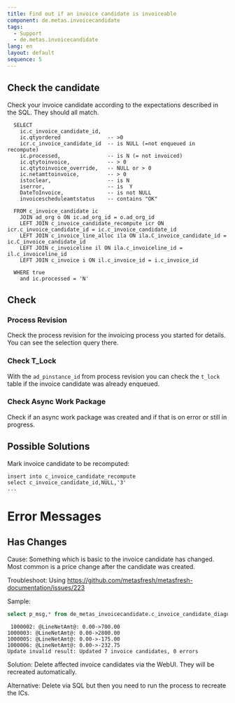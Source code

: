 ```yaml
---
title: Find out if an invoice candidate is invoiceable
component: de.metas.invoicecandidate
tags:
  - Support
  - de.metas.invoicecandidate
lang: en
layout: default
sequence: 5
---
```


## Check the candidate

Check your invoice candidate according to the expectations described in the SQL. They should all match.

```
  SELECT
    ic.c_invoice_candidate_id,
    ic.qtyordered              	-- >0
    icr.c_invoice_candidate_id	-- is NULL (=not enqueued in recompute)
    ic.processed,    			-- is N (= not invoiced)
    ic.qtytoinvoice,			-- > 0
    ic.qtytoinvoice_override,	-- NULL or > 0
    ic.netamttoinvoice,			-- > 0
    istoclear, 					-- is N
    iserror, 					-- is  Y
    DateToInvoice, 				-- is not NULL    
    invoicescheduleamtstatus 	-- contains "OK"

  FROM c_invoice_candidate ic
    JOIN ad_org o ON ic.ad_org_id = o.ad_org_id
    LEFT JOIN c_invoice_candidate_recompute icr ON icr.c_invoice_candidate_id = ic.c_invoice_candidate_id
    LEFT JOIN c_invoice_line_alloc ila ON ila.C_invoice_candidate_id = ic.C_invoice_candidate_id
    LEFT JOIN c_invoiceline il ON ila.c_invoiceline_id = il.c_invoiceline_id
    LEFT JOIN c_invoice i ON il.c_invoice_id = i.c_invoice_id

  WHERE true   
    and ic.processed = 'N'        
```

## Check

### Process Revision
Check the process revision for the invoicing process you started for details. You can see the selection query there.

### Check T_Lock
With the `ad_pinstance_id` from process revision you can check the `t_lock` table if the invoice candidate was already enqueued.

### Check Async Work Package
Check if an async work package was created and if that is on error or still in progress.


## Possible Solutions
Mark invoice candidate to be recomputed:

```
insert into c_invoice_candidate_recompute
select c_invoice_candidate_id,NULL,'3'
...
```

# Error Messages

## Has Changes

Cause: Something which is basic to the invoice candidate has changed. Most common is a price change after the candidate was created.

Troubleshoot: Using https://github.com/metasfresh/metasfresh-documentation/issues/223

Sample:

```SQL
select p_msg,* from de_metas_invoicecandidate.c_invoice_candidate_diagnose_haschanges_error_v.
```

```
 1000002: @LineNetAmt@: 0.00->700.00
1000003: @LineNetAmt@: 0.00->2800.00
1000005: @LineNetAmt@: 0.00->-175.00
1000006: @LineNetAmt@: 0.00->-232.75
Update invalid result: Updated 7 invoice candidates, 0 errors
```

Solution: Delete affected invoice candidates via the WebUI. They will be recreated automatically.

Alternative: Delete via SQL but then you need to run the process to recreate the ICs.
